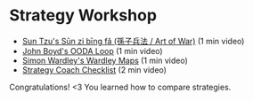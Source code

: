 <!-- numbers -->

# Strategy Workshop

- [Sun Tzu's Sūn zi bīng fǎ (孫子兵法 / Art of War)](art-of-war/) (1 min video)
- [John Boyd's OODA Loop](ooda-loop/) (1 min video)
- [Simon Wardley's Wardley Maps](wardley-maps/) (1 min video)
- [Strategy Coach Checklist](checklist/) (2 min video)

Congratulations! <3 You learned how to compare strategies.
